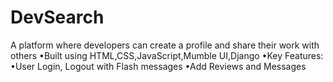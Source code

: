 # DevSearch

A platform where developers can create a profile and share their work with others
•Built using HTML,CSS,JavaScript,Mumble UI,Django
•Key Features:
•User Login, Logout with Flash messages
•Add Reviews and Messages
